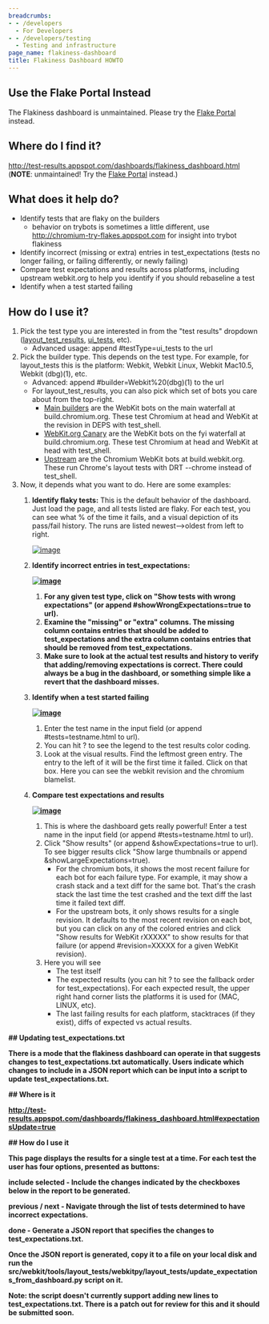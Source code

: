 ```yaml
---
breadcrumbs:
- - /developers
  - For Developers
- - /developers/testing
  - Testing and infrastructure
page_name: flakiness-dashboard
title: Flakiness Dashboard HOWTO
---
```


## Use the Flake Portal Instead

The Flakiness dashboard is unmaintained. Please try the [Flake
Portal](https://chromium.googlesource.com/infra/infra/+/HEAD/appengine/findit/docs/flake_portal.md)
instead.

## Where do I find it?

<http://test-results.appspot.com/dashboards/flakiness_dashboard.html> (**NOTE**:
unmaintained! Try the [Flake
Portal](https://chromium.googlesource.com/infra/infra/+/HEAD/appengine/findit/docs/flake_portal.md)
instead.)

## What does it help do?

*   Identify tests that are flaky on the builders
    *   behavior on trybots is sometimes a little different, use
                <http://chromium-try-flakes.appspot.com> for insight into trybot
                flakiness
*   Identify incorrect (missing or extra) entries in test_expectations
            (tests no longer failing, or failing differently, or newly failing)
*   Compare test expectations and results across platforms, including
            upstream webkit.org to help you identify if you should rebaseline a
            test
*   Identify when a test started failing

## How do I use it?

1.  Pick the test type you are interested in from the "test results"
            dropdown
            ([layout_test_results](http://test-results.appspot.com/dashboards/flakiness_dashboard.html),
            [ui_tests](http://test-results.appspot.com/dashboards/flakiness_dashboard.html#testType=ui_tests),
            etc).
    *   Advanced usage: append #testType=ui_tests to the url
2.  Pick the builder type. This depends on the test type. For example,
            for layout_tests this is the platform: Webkit, Webkit Linux, Webkit
            Mac10.5, Webkit (dbg)(1), etc.
    *   Advanced: append #builder=Webkit%20(dbg)(1) to the url
    *   For layout_test_results, you can also pick which set of bots you
                care about from the top-right.
        *   [Main
                    builders](http://test-results.appspot.com/dashboards/flakiness_dashboard.html)
                    are the WebKit bots on the main waterfall at
                    build.chromium.org. These test Chromium at head and WebKit
                    at the revision in DEPS with test_shell.
        *   [WebKit.org
                    Canary](http://test-results.appspot.com/dashboards/flakiness_dashboard.html#useWebKitCanary=true)
                    are the WebKit bots on the fyi waterfall at
                    build.chromium.org. These test Chromium at head and WebKit
                    at head with test_shell.
        *   [Upstream](http://test-results.appspot.com/dashboards/flakiness_dashboard.html#upstreamWebKit=true)
                    are the Chromium WebKit bots at build.webkit.org. These run
                    Chrome's layout tests with DRT --chrome instead of
                    test_shell.
3.  Now, it depends what you want to do. Here are some examples:
    1.  **Identify flaky tests:**
        This is the default behavior of the dashboard. Just load the page, and
        all tests listed are flaky. For each test, you can see what % of the
        time it fails, and a visual depiction of its pass/fail history. The runs
        are listed newest--&gt;oldest from left to right.

        [<img alt="image"
        src="/developers/testing/flakiness-dashboard/flaky3.jpg">](/developers/testing/flakiness-dashboard/flaky3.jpg)

    2.  **Identify incorrect entries in test_expectations:**

        **[<img alt="image"
        src="/developers/testing/flakiness-dashboard/missingorextra.jpg">](/developers/testing/flakiness-dashboard/missingorextra.jpg)**

        1.  **For any given test type, click on "Show tests with wrong
                    expectations" (or append #showWrongExpectations=true to
                    url).**
        2.  **Examine the "missing" or "extra" columns. The missing
                    column contains entries that should be added to
                    test_expectations and the extra column contains entries that
                    should be removed from test_expectations.**
        3.  **Make sure to look at the actual test results and history
                    to verify that adding/removing expectations is correct.
                    There could always be a bug in the dashboard, or something
                    simple like a revert that the dashboard misses.**
    3.  **Identify when a test started failing**

        **[<img alt="image"
        src="/developers/testing/flakiness-dashboard/newFailingTest.jpg">](/developers/testing/flakiness-dashboard/newFailingTest.jpg)**

        1.  Enter the test name in the input field (or append
                    #tests=testname.html to url).
        2.  You can hit ? to see the legend to the test results color
                    coding.
        3.  Look at the visual results. Find the leftmost green entry.
                    The entry to the left of it will be the first time it
                    failed. Click on that box. Here you can see the webkit
                    revision and the chromium blamelist.
    4.  **Compare test expectations and results**

        **[<img alt="image"
        src="/developers/testing/flakiness-dashboard/seeResults2.jpg">](/developers/testing/flakiness-dashboard/seeResults2.jpg)**

        1.  This is where the dashboard gets really powerful! Enter a
                    test name in the input field (or append #tests=testname.html
                    to url).
        2.  Click "Show results" (or append &showExpectations=true to
                    url). To see bigger results click "Show large thumbnails or
                    append &showLargeExpectations=true).
            *   For the chromium bots, it shows the most recent failure
                        for each bot for each failure type. For example, it may
                        show a crash stack and a text diff for the same bot.
                        That's the crash stack the last time the test crashed
                        and the text diff the last time it failed text diff.
            *   For the upstream bots, it only shows results for a
                        single revision. It defaults to the most recent revision
                        on each bot, but you can click on any of the colored
                        entries and click "Show results for WebKit rXXXXX" to
                        show results for that failure (or append #revision=XXXXX
                        for a given WebKit revision).
        3.  Here you will see
            *   The test itself
            *   The expected results (you can hit ? to see the fallback
                        order for test_expectations). For each expected result,
                        the upper right hand corner lists the platforms it is
                        used for (MAC, LINUX, etc).
            *   The last failing results for each platform, stacktraces
                        (if they exist), diffs of expected vs actual results.

**## Updating test_expectations.txt**

**There is a mode that the flakiness dashboard can operate in that suggests
changes to test_expectations.txt automatically. Users indicate which changes to
include in a JSON report which can be input into a script to update
test_expectations.txt.**

**## **Where is it****

**<http://test-results.appspot.com/dashboards/flakiness_dashboard.html#expectationsUpdate=true>**

**## **How do I use it****

**This page displays the results for a single test at a time. For each test the
user has four options, presented as buttons:**

****include selected** - Include the changes indicated by the checkboxes below
in the report to be generated.**

****previous / next** - Navigate through the list of tests determined to have
incorrect expectations.**

****done** - Generate a JSON report that specifies the changes to
test_expectations.txt.**

**Once the JSON report is generated, copy it to a file on your local disk and
run the
src/webkit/tools/layout_tests/webkitpy/layout_tests/update_expectations_from_dashboard.py
script on it.**

**Note: the script doesn't currently support adding new lines to
test_expectations.txt. There is a patch out for review for this and it should be
submitted soon.**
